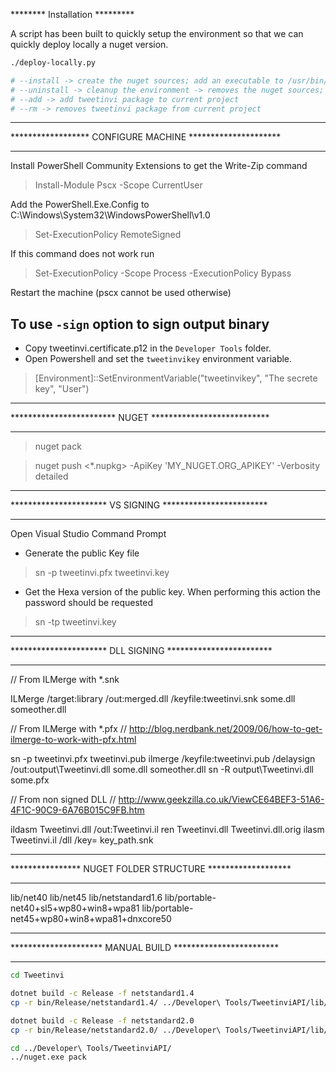 ******** Installation *********

A script has been built to quickly setup the environment so that we can quickly deploy locally a nuget version.

``` sh
./deploy-locally.py

# --install -> create the nuget sources; add an executable to /usr/bin/local deploy-locally; creates an environment variable
# --uninstall -> cleanup the environment -> removes the nuget sources; remove the executable !!! KEEPS THE environment variable
# --add -> add tweetinvi package to current project
# --rm -> removes tweetinvi package from current project
```

**********************************************************
****************** CONFIGURE MACHINE *********************
**********************************************************

Install PowerShell Community Extensions to get the Write-Zip command

> Install-Module Pscx -Scope CurrentUser

Add the PowerShell.Exe.Config to C:\Windows\System32\WindowsPowerShell\v1.0
> Set-ExecutionPolicy RemoteSigned

If this command does not work run 

> Set-ExecutionPolicy -Scope Process -ExecutionPolicy Bypass

Restart the machine (pscx cannot be used otherwise)

## To use `-sign` option to sign output binary

* Copy tweetinvi.certificate.p12 in the `Developer Tools` folder.
* Open Powershell and set the `tweetinvikey` environment variable.

> [Environment]::SetEnvironmentVariable("tweetinvikey", "The secrete key", "User")

**********************************************************
************************ NUGET ***************************
**********************************************************

> nuget pack

> nuget push <*.nupkg> -ApiKey 'MY_NUGET.ORG_APIKEY' -Verbosity detailed


**********************************************************
********************** VS SIGNING ************************
**********************************************************


Open Visual Studio Command Prompt

* Generate the public Key file
> sn -p tweetinvi.pfx tweetinvi.key

* Get the Hexa version of the public key. When performing this action the password should be requested
> sn -tp tweetinvi.key 



***********************************************************
********************** DLL SIGNING ************************
***********************************************************

// From ILMerge with *.snk

ILMerge /target:library /out:merged.dll /keyfile:tweetinvi.snk some.dll someother.dll


// From ILMerge with *.pfx
// http://blog.nerdbank.net/2009/06/how-to-get-ilmerge-to-work-with-pfx.html

sn -p tweetinvi.pfx tweetinvi.pub
ilmerge /keyfile:tweetinvi.pub /delaysign /out:output\Tweetinvi.dll some.dll someother.dll
sn -R output\Tweetinvi.dll some.pfx


// From non signed DLL
// http://www.geekzilla.co.uk/ViewCE64BEF3-51A6-4F1C-90C9-6A76B015C9FB.htm

ildasm Tweetinvi.dll /out:Tweetinvi.il
ren Tweetinvi.dll Tweetinvi.dll.orig
ilasm Tweetinvi.il /dll /key= key_path.snk

***********************************************************
**************** NUGET FOLDER STRUCTURE *******************
***********************************************************

lib/net40
lib/net45
lib/netstandard1.6
lib/portable-net40+sl5+wp80+win8+wpa81
lib/portable-net45+wp80+win8+wpa81+dnxcore50


***********************************************************
********************* MANUAL BUILD ************************
***********************************************************

``` sh
cd Tweetinvi

dotnet build -c Release -f netstandard1.4
cp -r bin/Release/netstandard1.4/ ../Developer\ Tools/TweetinviAPI/lib/

dotnet build -c Release -f netstandard2.0
cp -r bin/Release/netstandard2.0/ ../Developer\ Tools/TweetinviAPI/lib/

cd ../Developer\ Tools/TweetinviAPI/
../nuget.exe pack
```